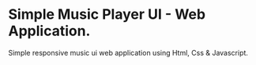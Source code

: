 # Simple Music Player UI - Web Application.

Simple responsive music ui web application using Html, Css &amp; Javascript.
